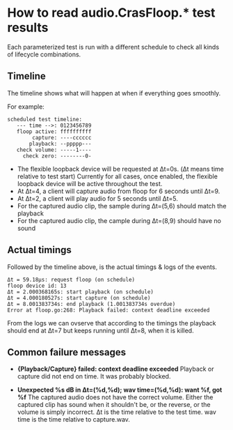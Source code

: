 # How to read audio.CrasFloop.* test results

Each parameterized test is run with a different schedule to check all kinds of lifecycle combinations.

## Timeline

The timeline shows what will happen at when if everything goes smoothly.

For example:

```
scheduled test timeline:
   --- time -->: 0123456789
   floop active: ffffffffff
        capture: ----cccccc
       playback: --ppppp---
   check volume: -----1----
     check zero: --------0-
```

- The flexible loopback device will be requested at Δt=0s. (Δt means time relative to test start)
  Currently for all cases, once enabled, the flexible loopback device will be active throughout the test.
- At Δt=4, a client will capture audio from floop for 6 seconds until Δt=9.
- At Δt=2, a client will play audio for 5 seconds until Δt=5.
- For the captured audio clip, the sample during Δt=(5,6) should match the playback
- For the captured audio clip, the cample during Δt=(8,9) should have no sound

## Actual timings

Followed by the timeline above, is the actual timings & logs of the events.

```
Δt = 59.18µs: request floop (on schedule)
floop device id: 13
Δt = 2.000368165s: start playback (on schedule)
Δt = 4.000180527s: start capture (on schedule)
Δt = 8.001383734s: end playback (1.001383734s overdue)
Error at floop.go:268: Playback failed: context deadline exceeded
```

From the logs we can ovserve that according to the timings the playback should end at Δt=7
but keeps running until Δt=8, when it is killed.


## Common failure messages

- **{Playback/Capture} failed: context deadline exceeded**
  Playback or capture did not end on time. It was probably blocked.

- **Unexpected %s dB in Δt=(%d,%d); wav time=(%d,%d): want %f, got %f**
  The captured audio does not have the correct volume.
  Either the captured clip has sound when it shouldn't be, or the reverse,
  or the volume is simply incorrect.
  Δt is the time relative to the test time. wav time is the time relative to capture.wav.
